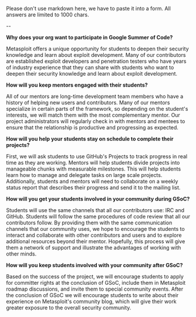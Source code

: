 Please don't use markdown here, we have to paste it into a form. All answers are limited to 1000 chars.

--

**Why does your org want to participate in Google Summer of Code?**

Metasploit offers a unique opportunity for students to deepen their security knowledge and learn about exploit development. Many of our contributors are established exploit developers and penetration testers who have years of industry experience that they can share with students who want to deepen their security knowledge and learn about exploit development. 


**How will you keep mentors engaged with their students?**

All of our mentors are long-time development team members who have a history of helping new users and contributors. Many of our mentors specialize in certain parts of the framework, so depending on the student's interests, we will match them with the most complementary mentor. Our project administrators will regularly check in with mentors and mentees to ensure that the relationship is productive and progressing as expected.

**How will you help your students stay on schedule to complete their projects?**

First, we will ask students to use GitHub's Projects to track progress in real time as they are working. Mentors will help students divide projects into manageable chunks with measurable milestones. This will help students learn how to manage and delegate tasks on large scale projects. Additionally, students and mentors will need to collaborate on a weekly status report that describes their progress and send it to the mailing list.

**How will you get your students involved in your community during GSoC?**

Students will use the same channels that all our contributors use: IRC and GitHub. Students will follow the same procedures of code review that all our contributors follow. By providing them with the same communication channels that our community uses, we hope to encourage the students to interact and collaborate with other contributors and users and to explore additional resources beyond their mentor. Hopefully, this process will give them a network of support and illustrate the advantages of working with other minds.

**How will you keep students involved with your community after GSoC?**

Based on the success of the project, we will encourage students to apply for committer rights at the conclusion of GSoC, include them in Metasploit roadmap discussions, and invite them to special community events. After the conclusion of GSoC we will encourage students to write about their experience on Metasploit's community blog, which will give their work greater exposure to the overall security community.


